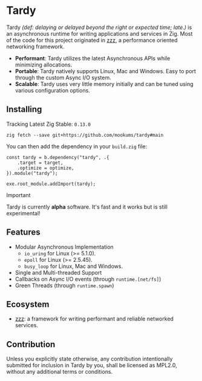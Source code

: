 # Tardy

Tardy *(def: delaying or delayed beyond the right or expected time; late.)* is an asynchronous runtime for writing applications and services in Zig.
Most of the code for this project originated in [zzz](https://github.com/mookums/zzz), a performance oriented networking framework.

- **Performant**: Tardy utilizes the latest Asynchronous APIs while minimizing allocations.
- **Portable**: Tardy natively supports Linux, Mac and Windows. Easy to port through the custom Async I/O system.
- **Scalable**: Tardy uses very little memory initially and can be tuned using various configuration options.

## Installing
Tracking Latest Zig Stable: `0.13.0`
```
zig fetch --save git+https://github.com/mookums/tardy#main
```

You can then add the dependency in your `build.zig` file:
```zig
const tardy = b.dependency("tardy", .{
    .target = target,
    .optimize = optimize,
}).module("tardy");

exe.root_module.addImport(tardy);
```

> [!IMPORTANT]
> Tardy is currently **alpha** software. It's fast and it works but is still experimental!

## Features
- Modular Asynchronous Implementation
    - `io_uring` for Linux (>= 5.1.0).
    - `epoll` for Linux (>= 2.5.45).
    - `busy_loop` for Linux, Mac and Windows.
- Single and Multi-threaded Support
- Callbacks on Async I/O events (through `runtime.[net/fs]`)
- Green Threads (through `runtime.spawn`)

## Ecosystem
- [zzz](https://github.com/mookums/zzz): a framework for writing performant and reliable networked services.

## Contribution
Unless you explicitly state otherwise, any contribution intentionally submitted for inclusion in Tardy by you, shall be licensed as MPL2.0, without any additional terms or conditions.
